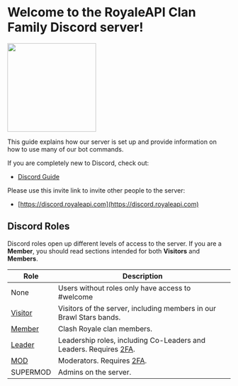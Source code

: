 # Welcome to the RoyaleAPI Clan Family Discord server!

<img src="http://royaleapi.com/static/img/branding/cr-api-logo.png" width="200" height="200">

This guide explains how our server is set up and provide information on how to use many of our bot commands.

If you are completely new to Discord, check out:

- [Discord Guide](https://discordguide.us/guides.html#/desktop)

Please use this invite link to invite other people to the server:

- [https://discord.royaleapi.com](https://discord.royaleapi.com)

## Discord Roles

Discord roles open up different levels of access to the server. If you are a **Member**, you should read sections intended for both **Visitors** and **Members**.

Role | Description
--- | ---
None | Users without roles only have access to #welcome
[Visitor](visitors.md) | Visitors of the server, including members in our Brawl Stars bands.
[Member](members.md) | Clash Royale clan members.
[Leader](leaders.md) | Leadership roles, including Co-Leaders and Leaders. Requires [2FA](leader/2fa.md).
[MOD](mods.md) | Moderators. Requires [2FA](leader/2fa.md).
SUPERMOD | Admins on the server.
